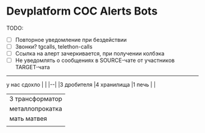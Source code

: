 # Devplatform COC Alerts Bots
TODO:
- [ ]  Повторное уведомление при бездействии
  - [ ] Звонки? tgcalls, telethon-calls
- [ ]  Ссылка на алерт зачеркивается, при получении колбэка
- [ ]  Не уведомлять о сообщениях в SOURCE-чате от участников TARGET-чата

---

у нас сдохло
|  |
|--|
|3 дробителя
|4 хранилища
|1 печь
|  |

| |
|--|
| 3 трансформатор
| металлопрокатка
| мать матвея
| |
